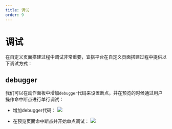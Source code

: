 ```yaml
---
title: 调试
order: 9
---
```

# 调试
在自定义页面搭建过程中调试非常重要，宜搭平台在自定义页面搭建过程中提供以下调试方式：

## debugger
我们可以在动作面板中增加```debugger```代码来设置断点，并在预览的时候通过用户操作命中断点进行单行调试：
* 增加debugger代码：
![](https://img.alicdn.com/imgextra/i2/O1CN015yriT81K85XSqkIIv_!!6000000001118-2-tps-3582-2018.png_.webp)

* 在预览页面命中断点并开始单点调试：
![](https://img.alicdn.com/imgextra/i1/O1CN01yyRtgc1FdAKbpk52T_!!6000000000509-2-tps-3582-2012.png_.webp)